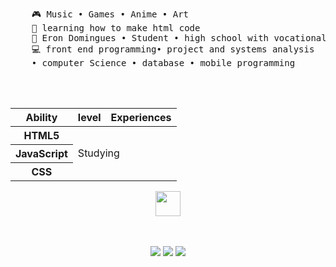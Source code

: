 <br><br>
<pre>
    🎮 Music • Games • Anime • Art
    📖 learning how to make html code
    💼 Eron Domingues • Student • high school with vocational course
    💻 front end programming• project and systems analysis
    • computer Science • database • mobile programming
</pre>
<br><br>

<div align="center">
<table class="habilidades">
                <thead>
                    <tr>
                        <th>Ability</th>
                        <th>level</th>
                        <th>Experiences</th>
                    </tr>
                </thead>
                <tbody>
                    <tr>
                        <th>HTML5</th>
                        <td colspan="2" rowspan="3">Studying</td>
                    </tr>
                    <tr>
                        <th>JavaScript</th>
                    </tr>
                    <tr>
                        <th>CSS</th>
                    </tr>
                </tbody>
            </table>
            
<img src="https://raw.githubusercontent.com/innng/innng/master/assets/kyubey.gif" height="40" />
<br><br><br>
    
[![](https://img.shields.io/badge/Whatsapp-3CB371)](https://api.whatsapp.com/send?phone=55459880557)
[![](https://img.shields.io/badge/Instagram-ff66ab)](https://www.instagram.com/gabss.nb/?next=%2F)
[![](https://img.shields.io/badge/Email-B22222)](mailto:gabriellaa.nicolibuss@gmail.com)

</div>

